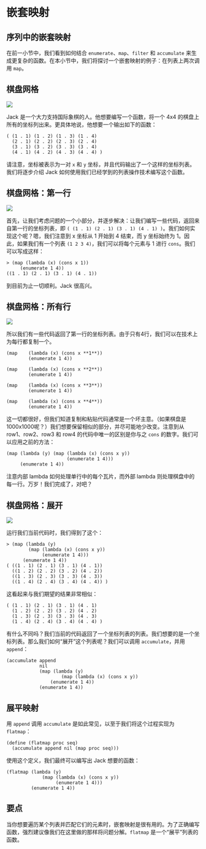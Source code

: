 # 嵌套映射

## 序列中的嵌套映射

在前一小节中，我们看到如何结合 `enumerate`、`map`、`filter` 和 `accumulate` 来生成更复杂的函数。在本小节中，我们将探讨一个嵌套映射的例子：在列表上两次调用 `map`。

## 棋盘网格

![](/static/checker.png)

Jack 是一个大力支持国际象棋的人。他想要编写一个函数，将一个 4x4 的棋盘上所有的坐标列出来。更具体地说，他想要一个输出如下的函数：

```
( (1 . 1) (1 . 2) (1 . 3) (1 . 4)
  (2 . 1) (2 . 2) (2 . 3) (2 . 4)
  (3 . 1) (3 . 2) (3 . 3) (3 . 4)
  (4 . 1) (4 . 2) (4 . 3) (4 . 4) ) 
```

请注意，坐标被表示为一对 `x` 和 `y` 坐标，并且代码输出了一个这样的坐标列表。我们将逐步介绍 Jack 如何使用我们已经学到的列表操作技术编写这个函数。

## 棋盘网格：第一行

![](/static/checker.png)

首先，让我们考虑问题的一个小部分，并逐步解决：让我们编写一些代码，返回来自第一行的坐标列表，即 `( (1 . 1) (2 . 1) (3 . 1) (4 . 1) )`。我们如何实现这个呢？嗯，我们注意到 x 坐标从 1 开始到 4 结束，而 y 坐标始终为 1。因此，如果我们有一个列表 `(1 2 3 4)`，我们可以将每个元素与 1 进行 `cons`。我们可以写成这样：

```
> (map (lambda (x) (cons x 1))
     (enumerate 1 4))
((1 . 1) (2 . 1) (3 . 1) (4 . 1)) 
```

到目前为止一切顺利。Jack 很高兴。

## 棋盘网格：所有行

![](/static/checker.png)

所以我们有一些代码返回了第一行的坐标列表。由于只有4行，我们可以在技术上为每行都复制一个。

```
(map    (lambda (x) (cons x **1**))
        (enumerate 1 4))

(map    (lambda (x) (cons x **2**))
        (enumerate 1 4))

(map    (lambda (x) (cons x **3**))
        (enumerate 1 4))

(map    (lambda (x) (cons x **4**))
        (enumerate 1 4)) 
```

这一切都很好，但我们知道复制和粘贴代码通常是一个坏主意。（如果棋盘是1000x1000呢？）我们想要保留相似的部分，并尽可能地少改变。注意到从 row1、row2、row3 和 row4 的代码中唯一的区别是你与之 `cons` 的数字。我们可以应用之前的方法： 

```
(map (lambda (y) (map (lambda (x) (cons x y))
                      (enumerate 1 4)))
     (enumerate 1 4)) 
```

注意内部 lambda 如何处理单行中的每个瓦片，而外部 lambda 则处理棋盘中的每一行。万岁！我们完成了，对吧？

## 棋盘网格：展开

![](/static/checker.png)

运行我们当前代码时，我们得到了这个：

```
> (map (lambda (y)
        (map (lambda (x) (cons x y))
             (enumerate 1 4)))
      (enumerate 1 4))
( ((1 . 1) (2 . 1) (3 . 1) (4 . 1))
  ((1 . 2) (2 . 2) (3 . 2) (4 . 2))
  ((1 . 3) (2 . 3) (3 . 3) (4 . 3))
  ((1 . 4) (2 . 4) (3 . 4) (4 . 4)) ) 
```

这看起来与我们期望的结果非常相似：

```
( (1 . 1) (2 . 1) (3 . 1) (4 . 1)
  (1 . 2) (2 . 2) (3 . 2) (4 . 2)
  (1 . 3) (2 . 3) (3 . 3) (4 . 3)
  (1 . 4) (2 . 4) (3 . 4) (4 . 4) ) 
```

有什么不同吗？我们当前的代码返回了一个坐标列表的列表。我们想要的是一个坐标列表。那么我们如何“展开”这个列表呢？我们可以调用 `accumulate`，并用 `append`：

```
(accumulate append
            nil
            (map (lambda (y)
                    (map (lambda (x) (cons x y))
                (enumerate 1 4))
            (enumerate 1 4)) 
```

## 展平映射

用 `append` 调用 `accumulate` 是如此常见，以至于我们将这个过程实现为 `flatmap`：

```
(define (flatmap proc seq)
  (accumulate append nil (map proc seq))) 
```

使用这个定义，我们最终可以编写出 Jack 想要的函数：

```
(flatmap (lambda (y)
             (map (lambda (x) (cons x y))
                  (enumerate 1 4)))
         (enumerate 1 4)) 
```

## 要点

当你想要遍历某个列表并匹配它们的元素时，嵌套映射是很有用的。为了正确编写函数，强烈建议像我们在这里做的那样将问题分解。`flatmap` 是一个“展平”列表的函数。
